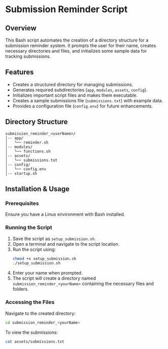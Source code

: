 # Submission Reminder Script

## Overview
This Bash script automates the creation of a directory structure for a submission reminder system. It prompts the user for their name, creates necessary directories and files, and initializes some sample data for tracking submissions.

## Features
- Creates a structured directory for managing submissions.
- Generates required subdirectories (`app`, `modules`, `assets`, `config`).
- Initializes important script files and makes them executable.
- Creates a sample submissions file (`submissions.txt`) with example data.
- Provides a configuration file (`config.env`) for future enhancements.

## Directory Structure
```
submission_reminder_<userName>/
│-- app/
│   └── reminder.sh
│-- modules/
│   └── functions.sh
│-- assets/
│   └── submissions.txt
│-- config/
│   └── config.env
│-- startup.sh
```

## Installation & Usage
### Prerequisites
Ensure you have a Linux environment with Bash installed.

### Running the Script
1. Save the script as `setup_submission.sh`.
2. Open a terminal and navigate to the script location.
3. Run the script using:
   ```bash
   chmod +x setup_submission.sh
   ./setup_submission.sh
   ```
4. Enter your name when prompted.
5. The script will create a directory named `submission_reminder_<yourName>` containing the necessary files and folders.

### Accessing the Files
Navigate to the created directory:
```bash
cd submission_reminder_<yourName>
```

To view the submissions:
```bash
cat assets/submissions.txt


